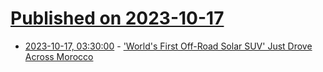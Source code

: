 # [Published on 2023-10-17](index.md)

* [2023-10-17, 03:30:00](https://tech.slashdot.org/story/23/10/17/009246/worlds-first-off-road-solar-suv-just-drove-across-morocco?utm_source=rss1.0mainlinkanon&utm_medium=feed) - ['World's First Off-Road Solar SUV' Just Drove Across Morocco](https://tech.slashdot.org/story/23/10/17/009246/worlds-first-off-road-solar-suv-just-drove-across-morocco?utm_source=rss1.0mainlinkanon&utm_medium=feed)
